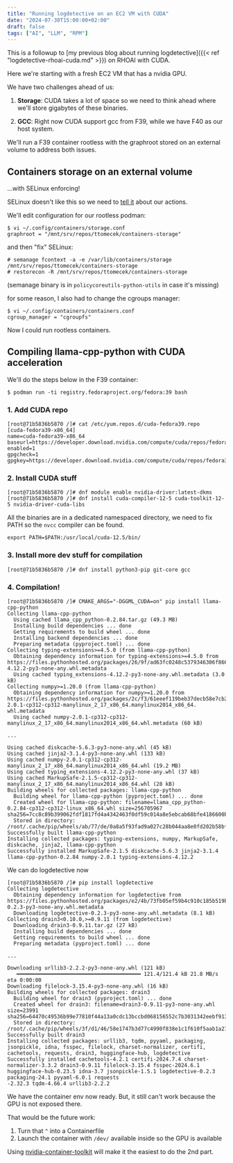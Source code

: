 ```yaml
---
title: "Running logdetective on an EC2 VM with CUDA"
date: "2024-07-30T15:00:00+02:00"
draft: false
tags: ["AI", "LLM", "RPM"]
---
```


This is a followup to [my previous blog about running logdetective]({{< ref "logdetective-rhoai-cuda.md" >}}) on RHOAI with CUDA.

Here we're starting with a fresh EC2 VM that has a nvidia GPU.

We have two challenges ahead of us:

1. **Storage**: CUDA takes a lot of space so we need to think ahead where we'll store gigabytes of these binaries.

2. **GCC**: Right now CUDA support gcc from F39, while we have F40 as our host system.

We'll run a F39 container rootless with the graphroot stored on an external volume to address both issues.

<!--more-->

## Containers storage on an external volume

...with SELinux enforcing!

SELinux doesn't like this so we need to [tell it](https://github.com/containers/storage/blob/main/docs/containers-storage.conf.5.md#storage-table) about our actions.

We'll edit configuration for our rootless podman:

```
$ vi ~/.config/containers/storage.conf
graphroot = "/mnt/srv/repos/ttomecek/containers-storage"
```

and then "fix" SELinux:
```
# semanage fcontext -a -e /var/lib/containers/storage /mnt/srv/repos/ttomecek/containers-storage
# restorecon -R /mnt/srv/repos/ttomecek/containers-storage
```

(semanage binary is in `policycoreutils-python-utils` in case it's missing)

for some reason, I also had to change the cgroups manager:
```
$ vi ~/.config/containers/containers.conf
cgroup_manager = "cgroupfs"
```

Now I could run rootless containers.

## Compiling llama-cpp-python with CUDA acceleration

We'll do the steps below in the F39 container:
```
$ podman run -ti registry.fedoraproject.org/fedora:39 bash
```

### 1. Add CUDA repo

```
[root@71b5836b5870 /]# cat /etc/yum.repos.d/cuda-fedora39.repo
[cuda-fedora39-x86_64]
name=cuda-fedora39-x86_64
baseurl=https://developer.download.nvidia.com/compute/cuda/repos/fedora39/x86_64
enabled=1
gpgcheck=1
gpgkey=https://developer.download.nvidia.com/compute/cuda/repos/fedora39/x86_64/D42D0685.pub
```

### 2. Install CUDA stuff

```
[root@71b5836b5870 /]# dnf module enable nvidia-driver:latest-dkms
[root@71b5836b5870 /]# dnf install cuda-compiler-12-5 cuda-toolkit-12-5 nvidia-driver-cuda-libs
```

All the binaries are in a dedicated namespaced directory, we need to fix PATH so the `nvcc` compiler can be found.

```
export PATH=$PATH:/usr/local/cuda-12.5/bin/
```

### 3. Install more dev stuff for compilation

```
[root@71b5836b5870 /]# dnf install python3-pip git-core gcc
```

### 4. Compilation!

```
[root@71b5836b5870 /]# CMAKE_ARGS="-DGGML_CUDA=on" pip install llama-cpp-python
Collecting llama-cpp-python
  Using cached llama_cpp_python-0.2.84.tar.gz (49.3 MB)
  Installing build dependencies ... done
  Getting requirements to build wheel ... done
  Installing backend dependencies ... done
  Preparing metadata (pyproject.toml) ... done
Collecting typing-extensions>=4.5.0 (from llama-cpp-python)
  Obtaining dependency information for typing-extensions>=4.5.0 from https://files.pythonhosted.org/packages/26/9f/ad63fc0248c5379346306f8668cda6e2e2e9c95e01216d2b8ffd9ff037d0/typing_extensions-4.12.2-py3-none-any.whl.metadata
  Using cached typing_extensions-4.12.2-py3-none-any.whl.metadata (3.0 kB)
Collecting numpy>=1.20.0 (from llama-cpp-python)
  Obtaining dependency information for numpy>=1.20.0 from https://files.pythonhosted.org/packages/2c/f3/61eeef119beb37decb58e7cb29940f19a1464b8608f2cab8a8616aba75fd/numpy-2.0.1-cp312-cp312-manylinux_2_17_x86_64.manylinux2014_x86_64.
whl.metadata
  Using cached numpy-2.0.1-cp312-cp312-manylinux_2_17_x86_64.manylinux2014_x86_64.whl.metadata (60 kB)

...

Using cached diskcache-5.6.3-py3-none-any.whl (45 kB)
Using cached jinja2-3.1.4-py3-none-any.whl (133 kB)
Using cached numpy-2.0.1-cp312-cp312-manylinux_2_17_x86_64.manylinux2014_x86_64.whl (19.2 MB)
Using cached typing_extensions-4.12.2-py3-none-any.whl (37 kB)
Using cached MarkupSafe-2.1.5-cp312-cp312-manylinux_2_17_x86_64.manylinux2014_x86_64.whl (28 kB)
Building wheels for collected packages: llama-cpp-python
  Building wheel for llama-cpp-python (pyproject.toml) ... done
  Created wheel for llama-cpp-python: filename=llama_cpp_python-0.2.84-cp312-cp312-linux_x86_64.whl size=256705967 sha256=7cc8c89b399062fdf1817fd4a4342463f0df59c014a8e5ebcab68bfe4186600b
  Stored in directory: /root/.cache/pip/wheels/ab/77/de/0a8a5f93fad9a027c28b044aa8e0fd202b58bfd58936a1983d
Successfully built llama-cpp-python
Installing collected packages: typing-extensions, numpy, MarkupSafe, diskcache, jinja2, llama-cpp-python
Successfully installed MarkupSafe-2.1.5 diskcache-5.6.3 jinja2-3.1.4 llama-cpp-python-0.2.84 numpy-2.0.1 typing-extensions-4.12.2
```

We can do logdetective now
```
[root@71b5836b5870 /]# pip install logdetective
Collecting logdetective
  Obtaining dependency information for logdetective from https://files.pythonhosted.org/packages/e2/4b/73fb05ef59b4c910c185b519b0919f1f8375aabe0890bac8d0e2190c7448/logdetective-0.2.3-py3-none-any.whl.metadata
  Downloading logdetective-0.2.3-py3-none-any.whl.metadata (8.1 kB)
Collecting drain3<0.10.0,>=0.9.11 (from logdetective)
  Downloading drain3-0.9.11.tar.gz (27 kB)
  Installing build dependencies ... done
  Getting requirements to build wheel ... done
  Preparing metadata (pyproject.toml) ... done

...

Downloading urllib3-2.2.2-py3-none-any.whl (121 kB)
   ━━━━━━━━━━━━━━━━━━━━━━━━━━━━━━━━━━━━━━━━ 121.4/121.4 kB 21.8 MB/s eta 0:00:00
Downloading filelock-3.15.4-py3-none-any.whl (16 kB)
Building wheels for collected packages: drain3
  Building wheel for drain3 (pyproject.toml) ... done
  Created wheel for drain3: filename=drain3-0.9.11-py3-none-any.whl size=23991 sha256=64470c49536b99e77810f44a13a0cdc13bccbd068156552c7b3031342eebf913
  Stored in directory: /root/.cache/pip/wheels/3f/d1/46/58e1747b3d77c4990f838e1c1f610f5aab1a21889cc9bff5c2
Successfully built drain3
Installing collected packages: urllib3, tqdm, pyyaml, packaging, jsonpickle, idna, fsspec, filelock, charset-normalizer, certifi, cachetools, requests, drain3, huggingface-hub, logdetective
Successfully installed cachetools-4.2.1 certifi-2024.7.4 charset-normalizer-3.3.2 drain3-0.9.11 filelock-3.15.4 fsspec-2024.6.1 huggingface-hub-0.23.5 idna-3.7 jsonpickle-1.5.1 logdetective-0.2.3 packaging-24.1 pyyaml-6.0.1 requests
-2.32.3 tqdm-4.66.4 urllib3-2.2.2
```

We have the container env now ready. But, it still can't work because the GPU is not exposed there.

That would be the future work:
1. Turn that `^` into a Containerfile
2. Launch the container with `/dev/` available inside so the GPU is available

Using [nvidia-container-toolkit](https://docs.nvidia.com/datacenter/cloud-native/container-toolkit/latest/install-guide.html) will make it the easiest to do the 2nd part.
